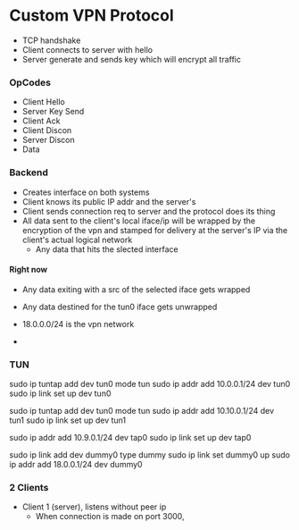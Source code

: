 # Custom VPN Protocol
- TCP handshake
- Client connects to server with hello
- Server generate and sends key which will encrypt all traffic

### OpCodes
- Client Hello
- Server Key Send
- Client Ack
- Client Discon
- Server Discon
- Data

### Backend
- Creates interface on both systems
- Client knows its public IP addr and the server's
- Client sends connection req to server and the protocol does its thing
- All data sent to the client's local iface/ip will be wrapped by the encryption of the vpn and stamped for delivery at the server's IP via the client's actual logical network
    - Any data that hits the slected interface

#### Right now
- Any data exiting with a src of the selected iface gets wrapped
- Any data destined for the tun0 iface gets unwrapped 

- 18.0.0.0/24 is the vpn network
- 

### TUN
sudo ip tuntap add dev tun0 mode tun
sudo ip addr add 10.0.0.1/24 dev tun0
sudo ip link set up dev tun0

sudo ip tuntap add dev tun0 mode tun
sudo ip addr add 10.10.0.1/24 dev tun1
sudo ip link set up dev tun1

sudo ip addr add 10.9.0.1/24 dev tap0
sudo ip link set up dev tap0

sudo ip link add dev dummy0 type dummy
sudo ip link set dummy0 up
sudo ip addr add 18.0.0.1/24 dev dummy0

### 2 Clients
- Client 1 (server), listens without peer ip
    - When connection is made on port 3000, 